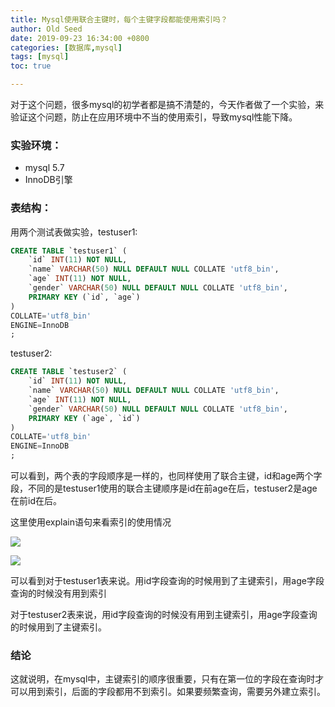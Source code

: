 ```yaml
---
title: Mysql使用联合主键时，每个主键字段都能使用索引吗？
author: Old Seed
date: 2019-09-23 16:34:00 +0800
categories: [数据库,mysql]
tags: [mysql]
toc: true

---
```




对于这个问题，很多mysql的初学者都是搞不清楚的，今天作者做了一个实验，来验证这个问题，防止在应用环境中不当的使用索引，导致mysql性能下降。


### 实验环境：
- mysql 5.7
-  InnoDB引擎

### 表结构：
用两个测试表做实验，testuser1:
```sql
CREATE TABLE `testuser1` (
	`id` INT(11) NOT NULL,
	`name` VARCHAR(50) NULL DEFAULT NULL COLLATE 'utf8_bin',
	`age` INT(11) NOT NULL,
	`gender` VARCHAR(50) NULL DEFAULT NULL COLLATE 'utf8_bin',
	PRIMARY KEY (`id`, `age`)
)
COLLATE='utf8_bin'
ENGINE=InnoDB
;
```
testuser2:
```sql
CREATE TABLE `testuser2` (
	`id` INT(11) NOT NULL,
	`name` VARCHAR(50) NULL DEFAULT NULL COLLATE 'utf8_bin',
	`age` INT(11) NOT NULL,
	`gender` VARCHAR(50) NULL DEFAULT NULL COLLATE 'utf8_bin',
	PRIMARY KEY (`age`, `id`)
)
COLLATE='utf8_bin'
ENGINE=InnoDB
;
```

可以看到，两个表的字段顺序是一样的，也同样使用了联合主键，id和age两个字段，不同的是testuser1使用的联合主键顺序是id在前age在后，testuser2是age在前id在后。

这里使用explain语句来看索引的使用情况

![ ](/media/shang/extdata/old-seed-blog/assets/img/20190108132101106.png)

![ ](/media/shang/extdata/old-seed-blog/assets/img/20190108132149873.png)

可以看到对于testuser1表来说。用id字段查询的时候用到了主键索引，用age字段查询的时候没有用到索引

对于testuser2表来说，用id字段查询的时候没有用到主键索引，用age字段查询的时候用到了主键索引。

### 结论
这就说明，在mysql中，主键索引的顺序很重要，只有在第一位的字段在查询时才可以用到索引，后面的字段都用不到索引。如果要频繁查询，需要另外建立索引。